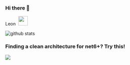 ### Hi there 👋

Leon &nbsp;<img src="https://github.com/TheDudeThatCode/TheDudeThatCode/blob/master/Assets/Mario_Hello_Big.gif" width="30px">

![github stats](https://github-readme-stats.vercel.app/api?username=liuyl1992&show_icons=true&theme=radical&hide_title=1)


### Finding a clean architecture for net6+? Try this!

[![](https://github-readme-stats.vercel.app/api/pin/?username=liuyl1992&repo=netpro&theme=radical)]([[https://github.com/qishibo/AnotherRedisDesktopManager](https://github.com/LeonKou/NetPro)](https://github.com/LeonKou/NetPro))
<!--
**liuyl1992/liuyl1992** is a ✨ _special_ ✨ repository because its `README.md` (this file) appears on your GitHub profile.

Here are some ideas to get you started:

- 🔭 I’m currently working on ...
- 🌱 I’m currently learning ...
- 👯 I’m looking to collaborate on ...
- 🤔 I’m looking for help with ...
- 💬 Ask me about ...
- 📫 How to reach me: ...
- 😄 Pronouns: ...
- ⚡ Fun fact: ...
-->
